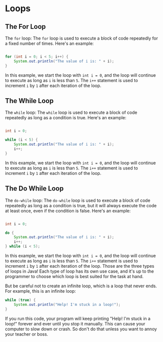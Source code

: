 # Loops

## The For Loop
The `for` loop: The `for` loop is used to execute a block of code repeatedly for a fixed number of times. Here's an example:
```java

for (int i = 0; i < 5; i++) {
    System.out.println("The value of i is: " + i);
}
```
In this example, we start the loop with `int i = 0`, and the loop will continue to execute as long as `i` is less than `5`. The `i++` statement is used to increment `i` by `1` after each iteration of the loop.


## The While Loop
The `while` loop: The `while` loop is used to execute a block of code repeatedly as long as a condition is true. Here's an example:
```java

int i = 0;

while (i < 5) {
    System.out.println("The value of i is: " + i);
    i++;
}
```
In this example, we start the loop with `int i = 0`, and the loop will continue to execute as long as `i` is less than `5`. The `i++` statement is used to increment `i` by `1` after each iteration of the loop.

## The Do While Loop
The `do-while` loop: The `do-while` loop is used to execute a block of code repeatedly as long as a condition is true, but it will always execute the code at least once, even if the condition is false. Here's an example:
```java

int i = 0;

do {
    System.out.println("The value of i is: " + i);
    i++;
} while (i < 5);
```
In this example, we start the loop with `int i = 0`, and the loop will continue to execute as long as `i` is less than `5`. The `i++` statement is used to increment `i` by `1` after each iteration of the loop.
Those are the three types of loops in Java! Each type of loop has its own use case, and it's up to the programmer to choose which loop is best suited for the task at hand.


But be careful not to create an infinite loop, which is a loop that never ends. For example, this is an infinite loop:
```java
while (true) {
    System.out.println("Help! I'm stuck in a loop!");
}
```
If you run this code, your program will keep printing "Help! I'm stuck in a loop!" forever and ever until you stop it manually. This can cause your computer to slow down or crash. So don't do that unless you want to annoy your teacher or boss.
